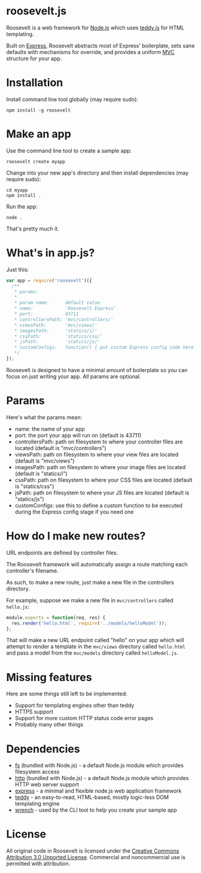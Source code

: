 roosevelt.js
=

Roosevelt is a web framework for <a href='http://nodejs.org/'>Node.js</a> which uses <a href='https://github.com/kethinov/teddy'>teddy.js</a> for HTML templating.

Built on <a href='http://expressjs.com/'>Express</a>, Roosevelt abstracts most of Express' boilerplate, sets sane defaults with mechanisms for override, and provides a uniform <a href='http://en.wikipedia.org/wiki/Model%E2%80%93view%E2%80%93controller'>MVC</a> structure for your app.

Installation
=

Install command line tool globally (may require sudo):

```
npm install -g roosevelt
```
Make an app
=

Use the command line tool to create a sample app:

```
roosevelt create myapp
```

Change into your new app's directory and then install dependencies (may require sudo):

```
cd myapp
npm install .
```

Run the app:

```
node .
```

That's pretty much it.

What's in app.js?
=

Just this:

```js
var app = require('roosevelt')({
  /**
   * params:
   * 
   * param name:      default value
   * name:            'Roosevelt Express'
   * port:            43711
   * controllersPath: 'mvc/controllers/'
   * viewsPath:       'mvc/views/'
   * imagesPath:      'statics/i/'
   * cssPath:         'statics/css/'
   * jsPath:          'statics/js/'
   * customConfigs:   function() { put custom Express config code here }
   */
});
```

Roosevelt is designed to have a minimal amount of boilerplate so you can focus on just writing your app. All params are optional.

Params
=

Here's what the params mean:

- name: the name of your app
- port: the port your app will run on (default is 43711)
- controllersPath: path on filesystem to where your controller files are located (default is "mvc/controllers")
- viewsPath: path on filesystem to where your view files are located (default is "mvc/views")
- imagesPath: path on filesystem to where your image files are located (default is "statics/i")
- cssPath: path on filesystem to where your CSS files are located (default is "statics/css")
- jsPath: path on filesystem to where your JS files are located (default is "statics/js")
- customConfigs: use this to define a custom function to be executed during the Express config stage if you need one

How do I make new routes?
=

URL endpoints are defined by controller files.

The Roosevelt framework will automatically assign a route matching each controller's filename.

As such, to make a new route, just make a new file in the controllers directory.

For example, suppose we make a new file in `mvc/controllers` called `hello.js`:

```js
module.exports = function(req, res) {
  res.render('hello.html', require('../models/helloModel'));
};
```

That will make a new URL endpoint called "hello" on your app which will attempt to render a template in the `mvc/views` directory called `hello.html` and pass a model from the `mvc/models` directory called `helloModel.js`.

Missing features
=

Here are some things still left to be implemented:

- Support for templating engines other than teddy
- HTTPS support
- Support for more custom HTTP status code error pages
- Probably many other things

Dependencies
=

- <a href='http://nodejs.org/api/fs.html'>fs</a> (bundled with Node.js) - a default Node.js module which provides filesystem access
- <a href='http://nodejs.org/api/http.html'>http</a> (bundled with Node.js) - a default Node.js module which provides HTTP web server support
- <a href='http://expressjs.com/'>express</a> - a minimal and flexible node.js web application framework
- <a href='https://github.com/kethinov/teddy'>teddy</a> - an easy-to-read, HTML-based, mostly logic-less DOM templating engine
- <a href='https://github.com/ryanmcgrath/wrench-js'>wrench</a> - used by the CLI tool to help you create your sample app

License
=

All original code in Roosevelt is licensed under the <a href='http://creativecommons.org/licenses/by/3.0/deed.en_US'>Creative Commons Attribution 3.0 Unported License</a>. Commercial and noncommercial use is permitted with attribution.